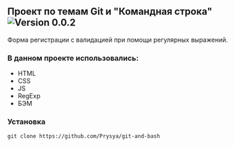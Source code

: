 ## Проект по темам Git и "Командная строка" <img alt="Version 0.0.2" src="https://img.shields.io/badge/Version-0.0.2-blue.svg" />

Форма регистрации с валидацией при помощи регулярных выражений.

### В данном проекте использовались:

* HTML
* СSS
* JS
* RegExp
* БЭМ

### Установка
    
    git clone https://github.com/Prysya/git-and-bash
